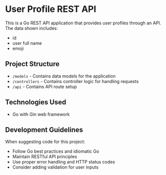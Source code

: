 <!-- Use this file to provide workspace-specific custom instructions to Copilot. For more details, visit https://code.visualstudio.com/docs/copilot/copilot-customization#_use-a-githubcopilotinstructionsmd-file -->

# User Profile REST API

This is a Go REST API application that provides user profiles through an API. The data shown includes:
- id
- user full name
- emoji

## Project Structure

- `/models` - Contains data models for the application
- `/controllers` - Contains controller logic for handling requests
- `/api` - Contains API route setup

## Technologies Used

- Go with Gin web framework

## Development Guidelines

When suggesting code for this project:
- Follow Go best practices and idiomatic Go
- Maintain RESTful API principles
- Use proper error handling and HTTP status codes
- Consider adding validation for user inputs
